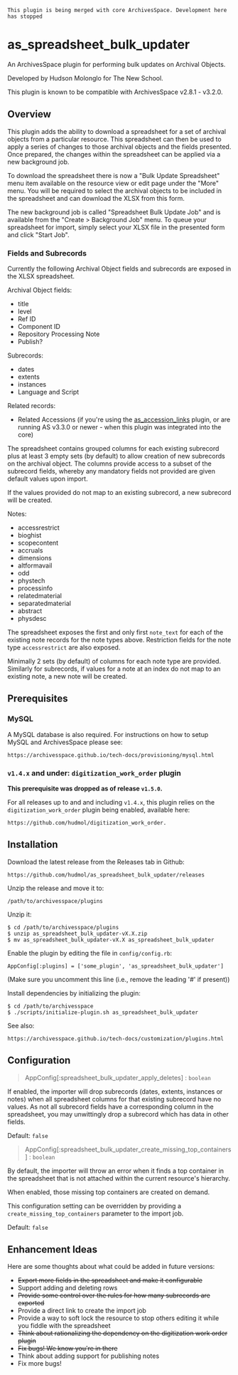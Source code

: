 
    This plugin is being merged with core ArchivesSpace. Development here has stopped

# as_spreadsheet_bulk_updater

An ArchivesSpace plugin for performing bulk updates on Archival Objects.

Developed by Hudson Molonglo for The New School.

This plugin is known to be compatible with ArchivesSpace v2.8.1 - v3.2.0.

## Overview

This plugin adds the ability to download a spreadsheet for a set of archival
objects from a particular resource.  This spreadsheet can then be used to apply
a series of changes to those archival objects and the fields presented.  Once
prepared, the changes within the spreadsheet can be applied via a new background
job.

To download the spreadsheet there is now a "Bulk Update Spreadsheet" menu item
available on the resource view or edit page under the "More" menu. You
will be required to select the archival objects to be included in the
spreadsheet and can download the XLSX from this form.

The new background job is called "Spreadsheet Bulk Update Job" and is available
from the "Create > Background Job" menu. To queue your spreadsheet for import,
simply select your XLSX file in the presented form and click "Start Job". 

### Fields and Subrecords

Currently the following Archival Object fields and subrecords are exposed in the
XLSX spreadsheet.

Archival Object fields:
* title
* level
* Ref ID
* Component ID
* Repository Processing Note
* Publish?

Subrecords:
* dates
* extents
* instances
* Language and Script

Related records:
* Related Accessions
    (if you're using the [as_accession_links](https://github.com/hudmol/as_accession_links) plugin,
     or are running AS v3.3.0 or newer - when this plugin was integrated into the core)


The spreadsheet contains grouped columns for each existing subrecord plus at
least 3 empty sets (by default) to allow creation of new subrecords on the
archival object. The columns provide access to a subset of the subrecord fields,
whereby any mandatory fields not provided are given default values upon import.

If the values provided do not map to an existing subrecord, a new subrecord will
be created.

Notes:
* accessrestrict
* bioghist
* scopecontent
* accruals
* dimensions
* altformavail
* odd
* phystech
* processinfo
* relatedmaterial
* separatedmaterial
* abstract
* physdesc

The spreadsheet exposes the first and only first `note_text` for each of the
existing note records for the note types above. Restriction fields for the note
type `accessrestrict` are also exposed.

Minimally 2 sets (by default) of columns for each note type are provided.
Similarly for subrecords, if values for a note at an index do not map to an
existing note, a new note will be created.

## Prerequisites

### MySQL

A MySQL database is also required.  For instructions on how to setup MySQL and
ArchivesSpace please see:

    https://archivesspace.github.io/tech-docs/provisioning/mysql.html

### `v1.4.x` and under: `digitization_work_order` plugin

**This prerequisite was dropped as of release `v1.5.0`.**

For all releases up to and and including `v1.4.x`, this plugin relies on the 
`digitization_work_order` plugin being enabled, available here:

    https://github.com/hudmol/digitization_work_order.

## Installation

Download the latest release from the Releases tab in Github:

    https://github.com/hudmol/as_spreadsheet_bulk_updater/releases

Unzip the release and move it to:

    /path/to/archivesspace/plugins

Unzip it:

    $ cd /path/to/archivesspace/plugins
    $ unzip as_spreadsheet_bulk_updater-vX.X.zip
    $ mv as_spreadsheet_bulk_updater-vX.X as_spreadsheet_bulk_updater

Enable the plugin by editing the file in `config/config.rb`:

    AppConfig[:plugins] = ['some_plugin', 'as_spreadsheet_bulk_updater']

(Make sure you uncomment this line (i.e., remove the leading '#' if present))

Install dependencies by initializing the plugin:

    $ cd /path/to/archivesspace
    $ ./scripts/initialize-plugin.sh as_spreadsheet_bulk_updater

See also:

    https://archivesspace.github.io/tech-docs/customization/plugins.html

## Configuration

> AppConfig[:spreadsheet_bulk_updater_apply_deletes] : `boolean`

If enabled, the importer will drop subrecords (dates, extents, instances or
notes) when all spreadsheet columns for that existing subrecord have no values.
As not all subrecord fields have a corresponding column in the spreadsheet, you
may unwittingly drop a subrecord which has data in other fields.

Default: `false`

> AppConfig[:spreadsheet_bulk_updater_create_missing_top_containers] : `boolean`

By default, the importer will throw an error when it finds a top container
in the spreadsheet that is not attached within the current resource's hierarchy.

When enabled, those missing top containers are created on demand.

This configuration setting can be overridden by providing a
`create_missing_top_containers` parameter to the import job.

Default: `false`

## Enhancement Ideas

Here are some thoughts about what could be added in future versions:

-  ~~Export more fields in the spreadsheet and make it configurable~~
-  Support adding and deleting rows
-  ~~Provide some control over the rules for how many subrecords are exported~~
-  Provide a direct link to create the import job
-  Provide a way to soft lock the resource to stop others editing it while you fiddle with the spreadsheet
-  ~~Think about rationalizing the dependency on the digitization work order plugin~~
-  ~~Fix bugs! We know you're in there~~
-  Think about adding support for publishing notes
-  Fix more bugs!
